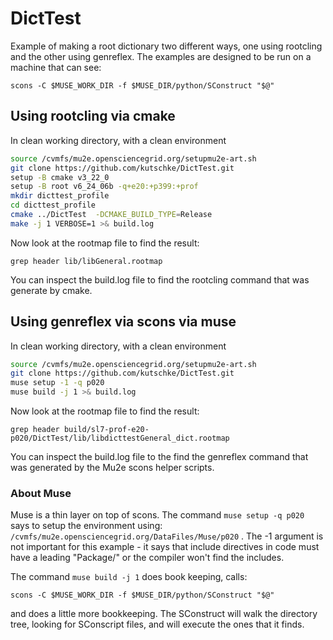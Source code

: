 # DictTest

Example of making a root dictionary two different ways, one using rootcling and the other using genreflex.
The examples are designed to be run on a machine that can see:
```
scons -C $MUSE_WORK_DIR -f $MUSE_DIR/python/SConstruct "$@"
```

## Using rootcling via cmake

In clean working directory, with a clean environment
```bash
source /cvmfs/mu2e.opensciencegrid.org/setupmu2e-art.sh
git clone https://github.com/kutschke/DictTest.git
setup -B cmake v3_22_0
setup -B root v6_24_06b -q+e20:+p399:+prof
mkdir dicttest_profile
cd dicttest_profile
cmake ../DictTest  -DCMAKE_BUILD_TYPE=Release
make -j 1 VERBOSE=1 >& build.log
```

Now look at the rootmap file to find the result:
```
grep header lib/libGeneral.rootmap
```

You can inspect the build.log file to find the rootcling command that was generate by cmake.

## Using genreflex via scons via muse

In clean working directory, with a clean environment
```bash
source /cvmfs/mu2e.opensciencegrid.org/setupmu2e-art.sh
git clone https://github.com/kutschke/DictTest.git
muse setup -1 -q p020
muse build -j 1 >& build.log
```

Now look at the rootmap file to find the result:
```
grep header build/sl7-prof-e20-p020/DictTest/lib/libdicttestGeneral_dict.rootmap
```

You can inspect the build.log file to the find the genreflex command that was generated by
the Mu2e scons helper scripts.

### About Muse

Muse is a thin layer on top of scons.  The command
```muse setup -q p020``` says to setup the environment using:
```/cvmfs/mu2e.opensciencegrid.org/DataFiles/Muse/p020``` .
The -1 argument is not important for this example - it says that include
directives in code must have a leading "Package/" or the compiler won't find
the includes.

The command ```muse build -j 1``` does book keeping, calls:
```
scons -C $MUSE_WORK_DIR -f $MUSE_DIR/python/SConstruct "$@"
```
and does a little more bookkeeping.  The SConstruct will walk the
directory tree, looking for SConscript files, and will execute the
ones that it finds.
